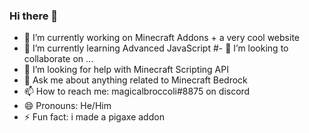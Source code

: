 ### Hi there 👋


- 🔭 I’m currently working on Minecraft Addons + a very cool website
- 🌱 I’m currently learning Advanced JavaScript
#- 👯 I’m looking to collaborate on ...
- 🤔 I’m looking for help with Minecraft Scripting API
- 💬 Ask me about anything related to Minecraft Bedrock
- 📫 How to reach me: magicalbroccoli#8875 on discord
- 😄 Pronouns: He/Him
- ⚡ Fun fact: i made a pigaxe addon
